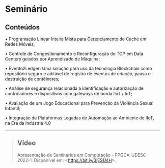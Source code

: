 # Seminário

## Conteúdos

• Programação Linear Inteira Mista para Gerenciamento de Cache em Redes Móveis;

• Controle de Congestionamento e Reconfiguração do TCP em Data Centers guiados por Aprendizado de Máquina;

• Evento2Ledger: Uma solução para uso da tecnologia Blockchain como repositório seguro e aditável de registro de eventos de criação, pausa e destruição de contêineres;

• Análise de segurança relacionada a identificação e autorização de controladores e dispositivos com gateways de borda IIoT / IoT;

• Avaliação de um Jogo Educacional para Prevenção da Violência Sexual Infantil;

• Integração de Plataformas Legadas de Automação ao Ambiente de IIoT, na Era da Indústria 4.0

---

>## Vídeo
>
>Apresentação de Seminários em Computação - PPGCA-UDESC - 2022-1. Disponível em: <<https://bit.ly/3jESU4H>>.
>